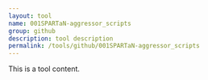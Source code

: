 ```yaml
---
layout: tool
name: 001SPARTaN-aggressor_scripts
group: github
description: tool description
permalink: /tools/github/001SPARTaN-aggressor_scripts
---
```

This is a tool content.